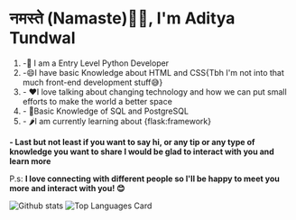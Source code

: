 <h1>नमस्ते (Namaste)🙏🏻, I'm Aditya Tundwal </h1>

<!--
**Adi7290/Adi7290** is a ✨ _special_ ✨ repository because its `README.md` (this file) appears on your GitHub profile.
-->

<ol>
  <li>-🐍 I am a Entry Level Python Developer</li>
  <li>-😄I have basic Knowledge about HTML and CSS{Tbh I'm not into that much front-end development stuff😅}</li>
  <li>- ❤I love talking about changing technology and how we can put small efforts to make the world a better space</li>
  <li>- 🐬Basic Knowledge of SQL and PostgreSQL</li>
  <li>- 🌶I am currently learning about {flask:framework}</li>
</ol>
<p><b>- Last but not least if you want to say hi, or any tip or any type of knowledge you want to share I would be glad to interact with you and learn more</b></p>





P.s: **I love connecting with different people so  I'll be happy to meet you more and interact with you! 😊**


![Github stats](https://github-readme-stats.vercel.app/api?username=adi7290&theme=light&show_icons=true&count_private=true&title_color=#3335FF)
![Top Languages Card](https://github-readme-stats.vercel.app/api/top-langs/?username=adi7290&layout=compact)
